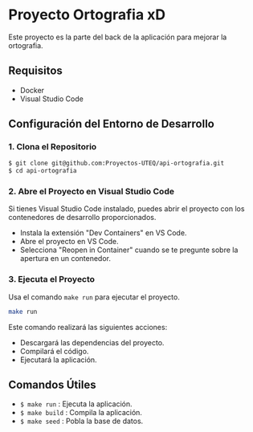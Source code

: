 # Proyecto Ortografia xD

Este proyecto es la parte del back de la aplicación para mejorar la ortografia.

## Requisitos

- Docker
- Visual Studio Code

## Configuración del Entorno de Desarrollo

### 1. Clona el Repositorio

```bash
$ git clone git@github.com:Proyectos-UTEQ/api-ortografia.git
$ cd api-ortografia
```

### 2. Abre el Proyecto en Visual Studio Code

Si tienes Visual Studio Code instalado, puedes abrir el proyecto con los contenedores de desarrollo proporcionados.

- Instala la extensión "Dev Containers" en VS Code.
- Abre el proyecto en VS Code.
- Selecciona "Reopen in Container" cuando se te pregunte sobre la apertura en un contenedor.

### 3. Ejecuta el Proyecto

Usa el comando `make run` para ejecutar el proyecto.
```bash
make run
```

Este comando realizará las siguientes acciones:

- Descargará las dependencias del proyecto.
- Compilará el código.
- Ejecutará la aplicación.

## Comandos Útiles
- `$ make run` : Ejecuta la aplicación.
- `$ make build` : Compila la aplicación.
- `$ make seed` : Pobla la base de datos.
